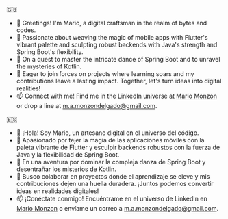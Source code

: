 🇬🇧

- 👋 Greetings! I'm Mario, a digital craftsman in the realm of bytes and codes.
- 👀 Passionate about weaving the magic of mobile apps with Flutter's vibrant palette and sculpting robust backends with Java's strength and Spring Boot's flexibility.
- 🌱 On a quest to master the intricate dance of Spring Boot and to unravel the mysteries of Kotlin.
- 💞️ Eager to join forces on projects where learning soars and my contributions leave a lasting impact. Together, let's turn ideas into digital realities!
- 📫 Connect with me! Find me in the LinkedIn universe at [Mario Monzon](https://es.linkedin.com/in/mario-monzon) or drop a line at m.a.monzondelgado@gmail.com.

🇪🇸

- 👋 ¡Hola! Soy Mario, un artesano digital en el universo del código.
- 👀 Apasionado por tejer la magia de las aplicaciones móviles con la paleta vibrante de Flutter y esculpir backends robustos con la fuerza de Java y la flexibilidad de Spring Boot.
- 🌱 En una aventura por dominar la compleja danza de Spring Boot y desentrañar los misterios de Kotlin.
- 💞️ Busco colaborar en proyectos donde el aprendizaje se eleve y mis contribuciones dejen una huella duradera. ¡Juntos podemos convertir ideas en realidades digitales!
- 📫 ¡Conéctate conmigo! Encuéntrame en el universo de LinkedIn en [Mario Monzon](https://es.linkedin.com/in/mario-monzon) o envíame un correo a m.a.monzondelgado@gmail.com.
